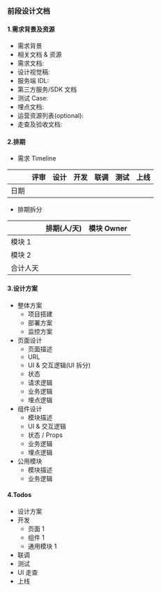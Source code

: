 ### 前段设计文档

#### 1.需求背景及资源
* 需求背景
* 相关文档 & 资源
* 需求文档:
* 设计视觉稿:
* 服务端 IDL:
* 第三方服务/SDK 文档
* 测试 Case:
* 埋点文档:
* 运营资源列表(optional):
* 走查及验收文档:
#### 2.排期
* 需求 Timeline

||评审|设计|开发|联调|测试|上线|
|----|----|----|----|----|----|----|
|日期||||||	

* 排期拆分

||排期(人/天)|	模块 Owner|
|----|----|----|
|模块 1	|
|模块 2	|
|合计人天|	

#### 3.设计方案
* 整体方案
    * 项目搭建
    * 部署方案
    * 监控方案
* 页面设计
    * 页面描述
    * URL
    * UI & 交互逻辑(UI 拆分)
    * 状态
    * 请求逻辑
    * 业务逻辑
    * 埋点逻辑
* 组件设计
    * 模块描述
    * UI & 交互逻辑
    * 状态 / Props
    * 业务逻辑
    * 埋点逻辑
* 公用模块
    * 模块描述
    * 业务逻辑
#### 4.Todos
* 设计方案
* 开发
    * 页面 1
    * 组件 1
    * 通用模块 1
* 联调
* 测试
* UI 走查
* 上线

